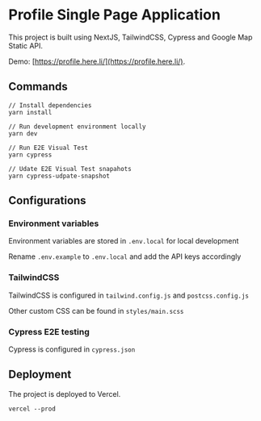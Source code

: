 # Profile Single Page Application

This project is built using NextJS, TailwindCSS, Cypress and Google Map Static API.

Demo: [https://profile.here.li/](https://profile.here.li/).

## Commands

```
// Install dependencies
yarn install

// Run development environment locally
yarn dev

// Run E2E Visual Test
yarn cypress

// Udate E2E Visual Test snapahots
yarn cypress-udpate-snapshot
```

## Configurations

### Environment variables

Environment variables are stored in `.env.local` for local development

Rename `.env.example` to `.env.local` and add the API keys accordingly

### TailwindCSS

TailwindCSS is configured in `tailwind.config.js` and `postcss.config.js`

Other custom CSS can be found in `styles/main.scss`

### Cypress E2E testing

Cypress is configured in `cypress.json`

## Deployment

The project is deployed to Vercel.

```
vercel --prod
```
